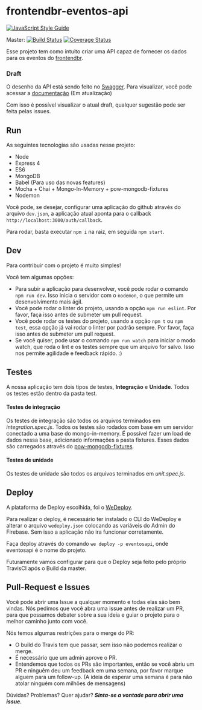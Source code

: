 # frontendbr-eventos-api
[![JavaScript Style Guide](https://cdn.rawgit.com/standard/standard/master/badge.svg)](https://github.com/standard/standard)

Master: [![Build Status](https://travis-ci.org/frontendbr/eventos-api.svg?branch=master)](https://travis-ci.org/frontendbr/eventos-api)
[![Coverage Status](https://coveralls.io/repos/github/frontendbr/eventos-api/badge.svg?branch=master)](https://coveralls.io/github/frontendbr/eventos-api?branch=master)

Esse projeto tem como intuito criar uma API capaz de fornecer os dados para os eventos do [frontendbr](frontendbr.com.br/eventos).

### Draft
O desenho da API está sendo feito no [Swagger](https://swagger.io).
Para visualizar, você pode acessar a [documentação](https://frontendbreventosapi-eventosapi.wedeploy.io/api/docs/) (Em atualização)

Com isso é possível visualizar o atual draft, qualquer sugestão pode ser feita pelas issues.

## Run
As seguintes tecnologias são usadas nesse projeto:
 - Node
 - Express 4
 - ES6
 - MongoDB
 - Babel (Para uso das novas features)
 - Mocha + Chai + Mongo-In-Memory + pow-mongodb-fixtures
 - Nodemon

Você pode, se desejar, configurar uma aplicação do github através do arquivo `dev.json`, a aplicação atual aponta para o callback `http://localhost:3000/auth/callback`.

Para rodar, basta executar `npm i` na raiz, em seguida `npm start`.

## Dev
Para contribuir com o projeto é muito simples!

Você tem algumas opções:
- Para subir a aplicação para desenvolver, você pode rodar o comando `npm run dev`. Isso inicia o servidor com o `nodemon`, o que permite um desenvolvimento mais ágil.
- Você pode rodar o linter do projeto, usando a opção `npm run eslint`. Por favor, faça isso antes de submeter um pull request.
- Você pode rodar os testes do projeto, usando a opção `npm t` ou `npm test`, essa opção já vai rodar o linter por padrão sempre. Por favor, faça isso antes de submeter um pull request.
- Se você quiser, pode usar o comando `npm run watch` para iniciar o modo watch, que roda o lint e os testes sempre que um arquivo for salvo. Isso nos permite agilidade e feedback rápido. :)

## Testes
A nossa aplicação tem dois tipos de testes, **Integração** e **Unidade**.
Todos os testes estão dentro da pasta test.
#### Testes de integração
Os testes de integração são todos os arquivos terminados em _integration.spec.js_.
Todos os testes são rodados com base em um servidor conectado a uma base do mongo-in-memory. É possível fazer um load de dados nessa base, adicionado informações a pasta fixtures. Esses dados são carregados através do [pow-mongodb-fixtures](https://github.com/powmedia/pow-mongodb-fixtures).
#### Testes de unidade
Os testes de unidade são todos os arquivos terminados em _unit.spec.js_.


## Deploy

A plataforma de Deploy escolhida, foi o [WeDeploy](https://wedeploy.com/).

Para realizar o deploy, é necessário ter instalado o CLI do WeDeploy e alterar o arquivo `wedeploy.json` colocando as variáveis do Admin do Firebase. Sem isso a aplicação não ira funcionar corretamente.

Faça deploy através do comando `we deploy -p eventosapi`, onde eventosapi é o nome do projeto.

Futuramente vamos configurar para que o Deploy seja feito pelo próprio TravisCI após o Build da master.


## Pull-Request e Issues
Você pode abrir uma Issue a qualquer momento e todas elas são bem vindas.
Nós pedimos que você abra uma issue antes de realizar um PR, para que possamos debater sobre a sua ideia e guiar o projeto para o melhor caminho junto com você.

Nós temos algumas restrições para o merge do PR:
- O build do Travis tem que passar, sem isso não podemos realizar o merge.
- É necessário que um admin aprove o PR.
- Entendemos que todos os PRs são importantes, então se você abriu um PR e ninguêm deu um feedback em uma semana, por favor marque alguem para um follow-up. (A ideia de esperar uma semana é para não atolar ninguém com milhões de mensagens)


Dúvidas? Problemas? Quer ajudar?
***Sinta-se a vontade para abrir uma issue.***
